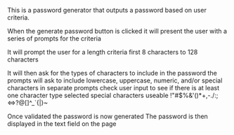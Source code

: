 This is a password generator that outputs a password based on user criteria.

When the generate password button is clicked it will present the user with a series of prompts for the criteria

It will prompt the user for a length criteria first 8 characters to 128 characters

It will then ask for the types of characters to include in the password
the prompts will ask to include lowercase, uppercase, numeric, and/or special characters in separate prompts
check user input to see if there is at least one character type selected
special characters useable !"#\$%&'()\*+,-./:;<=>?@[\]^\_`{|}~

Once validated the password is now generated
The password is then displayed in the text field on the page
